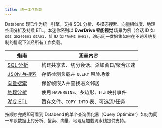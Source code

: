 ```yaml
---
title: 统一工作负载
---
```


Databend 现已作为统一引擎，支持 SQL 分析、多模态搜索、向量相似度、地理空间分析及持续 ETL。本迷你系列以 **EverDrive 智能视觉** 场景为例（会话 ID 如 `SES-20240801-SEA01`，帧 ID 如 `FRAME-0001`），演示同一数据集如何在不跨系统复制的情况下流经所有工作负载。

| 指南 | 涵盖内容 |
|-------|----------------|
| [SQL 分析](./00-sql-analytics.md) | 构建共享表、切分会话、添加窗口/聚合加速 |
| [JSON 与搜索](./01-json-search.md) | 存储检测负载并 `QUERY` 风险场景 |
| [向量搜索](./02-vector-db.md) | 保留帧嵌入并查找语义邻居 |
| [地理分析](./03-geo-analytics.md) | 使用 `HAVERSINE`、多边形、H3 映射事件 |
| [湖仓 ETL](./04-lakehouse-etl.md) | 暂存文件、`COPY INTO` 表、可选流/任务 |

按顺序完成即可看到 Databend 的单个查询优化器（Query Optimizer）如何为同一车队数据上的分析、搜索、向量、地理及加载流水线提供支持。